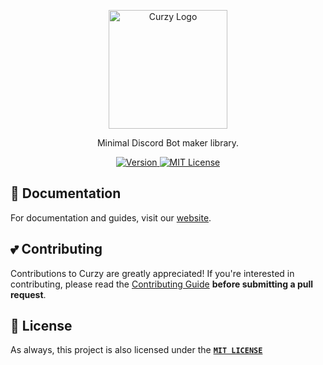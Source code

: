 
<p align="center">
  <a href="https://curzy.vercel.app">
    <img src="https://github.com/user-attachments/assets/4ad6e9b3-1868-43b6-8761-19af0058688c" alt="Curzy Logo" height="190">
  </a>
</p>

<p align="center">
  Minimal Discord Bot maker library.
<p>
  
<p align="center">
  <a href="https://www.npmjs.com/package/@uniteds/curzy">
    <picture>
      <source media="(prefers-color-scheme: dark)" srcset="https://img.shields.io/npm/v/@uniteds/curzy?colorA=21262d&colorB=21262d&style=flat">
      <img src="https://img.shields.io/npm/v/@uniteds/curzy?colorA=f6f8fa&colorB=f6f8fa&style=flat" alt="Version">
    </picture>
  </a>
  <a href="https://github.com/unitedss/curzy/blob/main/LICENSE">
    <picture>
      <source media="(prefers-color-scheme: dark)" srcset="https://img.shields.io/npm/l/@uniteds/curzy?colorA=21262d&colorB=21262d&style=flat">
      <img src="https://img.shields.io/npm/l/@uniteds/curzy?colorA=f6f8fa&colorB=f6f8fa&style=flat" alt="MIT License">
    </picture>
  </a>
</p>

## 📝 Documentation

For documentation and guides, visit our [website](https://curzy.vercel.app).

## 💕 Contributing

Contributions to Curzy are greatly appreciated! If you're interested in contributing, please read the [Contributing Guide](https://github.com/unitedss/curzy/blob/main/.github/CONTRIBUTING.md) **before submitting a pull request**.

## 🔏 License

As always, this project is also licensed under the [**`MIT LICENSE`**](/LICENSE)
&nbsp;
